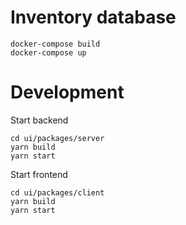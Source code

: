 # Inventory database

```console
docker-compose build
docker-compose up
```

# Development

Start backend

```console
cd ui/packages/server
yarn build
yarn start
```

Start frontend

```console
cd ui/packages/client
yarn build
yarn start
```